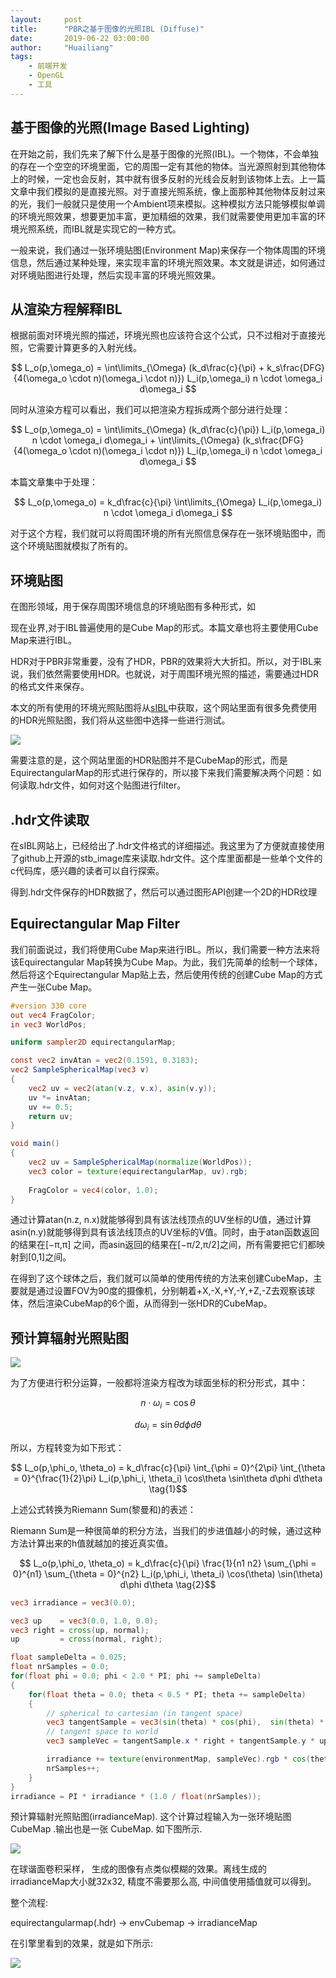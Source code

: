 ```yaml
---
layout:     post
title:      "PBR之基于图像的光照IBL (Diffuse)"
date:       2019-06-22 03:00:00
author:     "Huailiang"
tags:
    - 前端开发
    - OpenGL
    - 工具
---
```




## 基于图像的光照(Image Based Lighting)

在开始之前，我们先来了解下什么是基于图像的光照(IBL)。一个物体，不会单独的存在一个空空的环境里面，它的周围一定有其他的物体。当光源照射到其他物体上的时候，一定也会反射，其中就有很多反射的光线会反射到该物体上去。上一篇文章中我们模拟的是直接光照。对于直接光照系统，像上面那种其他物体反射过来的光，我们一般就只是使用一个Ambient项来模拟。这种模拟方法只能够模拟单调的环境光照效果，想要更加丰富，更加精细的效果，我们就需要使用更加丰富的环境光照系统，而IBL就是实现它的一种方式。 

一般来说，我们通过一张环境贴图(Environment Map)来保存一个物体周围的环境信息，然后通过某种处理，来实现丰富的环境光照效果。本文就是讲述，如何通过对环境贴图进行处理，然后实现丰富的环境光照效果。 




## 从渲染方程解释IBL

根据前面对环境光照的描述，环境光照也应该符合这个公式，只不过相对于直接光照，它需要计算更多的入射光线。 


$$ L_o(p,\omega_o) = \int\limits_{\Omega} (k_d\frac{c}{\pi} + k_s\frac{DFG}{4(\omega_o \cdot n)(\omega_i \cdot n)}) L_i(p,\omega_i) n \cdot \omega_i d\omega_i $$

同时从渲染方程可以看出，我们可以把渲染方程拆成两个部分进行处理：

$$ L_o(p,\omega_o) = \int\limits_{\Omega} (k_d\frac{c}{\pi}) L_i(p,\omega_i) n \cdot \omega_i d\omega_i + \int\limits_{\Omega} (k_s\frac{DFG}{4(\omega_o \cdot n)(\omega_i \cdot n)}) L_i(p,\omega_i) n \cdot \omega_i d\omega_i $$

本篇文章集中于处理： 

$$ L_o(p,\omega_o) = k_d\frac{c}{\pi} \int\limits_{\Omega} L_i(p,\omega_i) n \cdot \omega_i d\omega_i $$

对于这个方程，我们就可以将周围环境的所有光照信息保存在一张环境贴图中，而这个环境贴图就模拟了所有的。


## 环境贴图

在图形领域，用于保存周围环境信息的环境贴图有多种形式，如


现在业界,对于IBL普遍使用的是Cube Map的形式。本篇文章也将主要使用Cube Map来进行IBL。 

HDR对于PBR非常重要，没有了HDR，PBR的效果将大大折扣。所以，对于IBL来说，我们依然需要使用HDR。也就说，对于周围环境光照的描述，需要通过HDR的格式文件来保存。 

本文的所有使用的环境光照贴图将从[sIBL][i1]中获取，这个网站里面有很多免费使用的HDR光照贴图，我们将从这些图中选择一些进行测试。 

![](/img/in-post/post-engine/tex11.jpg)

需要注意的是，这个网站里面的HDR贴图并不是CubeMap的形式，而是EquirectangularMap的形式进行保存的，所以接下来我们需要解决两个问题：如何读取.hdr文件，如何对这个贴图进行filter。 

## .hdr文件读取

在sIBL网站上，已经给出了.hdr文件格式的详细描述。我这里为了方便就直接使用了github上开源的stb_image库来读取.hdr文件。这个库里面都是一些单个文件的c代码库，感兴趣的读者可以自行探索。 

得到.hdr文件保存的HDR数据了，然后可以通过图形API创建一个2D的HDR纹理

## Equirectangular Map Filter

我们前面说过，我们将使用Cube Map来进行IBL。所以，我们需要一种方法来将该Equirectangular Map转换为Cube Map。为此，我们先简单的绘制一个球体，然后将这个Equirectangular Map贴上去，然后使用传统的创建Cube Map的方式产生一张Cube Map。 


``` glsl
#version 330 core
out vec4 FragColor;
in vec3 WorldPos;

uniform sampler2D equirectangularMap;

const vec2 invAtan = vec2(0.1591, 0.3183);
vec2 SampleSphericalMap(vec3 v)
{
    vec2 uv = vec2(atan(v.z, v.x), asin(v.y));
    uv *= invAtan;
    uv += 0.5;
    return uv;
}

void main()
{		
    vec2 uv = SampleSphericalMap(normalize(WorldPos));
    vec3 color = texture(equirectangularMap, uv).rgb;
    
    FragColor = vec4(color, 1.0);
}
```

通过计算atan(n.z, n.x)就能够得到具有该法线顶点的UV坐标的U值，通过计算asin(n.y)就能够得到具有该法线顶点的UV坐标的V值。同时，由于atan函数返回的结果在[−π,π]
之间，而asin返回的结果在[−π/2,π/2]之间，所有需要把它们都映射到[0,1]之间。 


在得到了这个球体之后，我们就可以简单的使用传统的方法来创建CubeMap，主要就是通过设置FOV为90度的摄像机，分别朝着+X,-X,+Y,-Y,+Z,-Z去观察该球体，然后渲染CubeMap的6个面，从而得到一张HDR的CubeMap。


## 预计算辐射光照贴图


![](/img/in-post/post-engine/tex10.png)

为了方便进行积分运算，一般都将渲染方程改为球面坐标的积分形式，其中： 

$$ n⋅\omega_i=\cos\theta $$


$$ d\omega_i=\sin\theta d\phi d\theta $$  

所以，方程转变为如下形式： 

$$ L_o(p,\phi_o, \theta_o) = k_d\frac{c}{\pi} \int_{\phi = 0}^{2\pi} \int_{\theta = 0}^{\frac{1}{2}\pi} L_i(p,\phi_i, \theta_i) \cos\theta \sin\theta d\phi d\theta \tag{1}$$


上述公式转换为Riemann Sum(黎曼和)的表述：

Riemann Sum是一种很简单的积分方法，当我们的步进值越小的时候，通过这种方法计算出来的h值就越加的接近真实值。 

$$ L_o(p,\phi_o, \theta_o) = k_d\frac{c}{\pi} \frac{1}{n1 n2} \sum_{\phi = 0}^{n1} \sum_{\theta = 0}^{n2} L_i(p,\phi_i, \theta_i) \cos(\theta) \sin(\theta) d\phi d\theta \tag{2}$$



``` glsl
vec3 irradiance = vec3(0.0);  

vec3 up    = vec3(0.0, 1.0, 0.0);
vec3 right = cross(up, normal);
up         = cross(normal, right);

float sampleDelta = 0.025;
float nrSamples = 0.0; 
for(float phi = 0.0; phi < 2.0 * PI; phi += sampleDelta)
{
    for(float theta = 0.0; theta < 0.5 * PI; theta += sampleDelta)
    {
        // spherical to cartesian (in tangent space)
        vec3 tangentSample = vec3(sin(theta) * cos(phi),  sin(theta) * sin(phi), cos(theta));
        // tangent space to world
        vec3 sampleVec = tangentSample.x * right + tangentSample.y * up + tangentSample.z * N; 

        irradiance += texture(environmentMap, sampleVec).rgb * cos(theta) * sin(theta);
        nrSamples++;
    }
}
irradiance = PI * irradiance * (1.0 / float(nrSamples));
```



预计算辐射光照贴图(irradianceMap). 这个计算过程输入为一张环境贴图 CubeMap .输出也是一张 CubeMap. 如下图所示.

![](/img/in-post/post-engine/tex12.png)


在球谐面卷积采样， 生成的图像有点类似模糊的效果。离线生成的irradianceMap大小就32x32, 精度不需要那么高, 中间值使用插值就可以得到。


整个流程: 

equirectangularmap(.hdr) -> envCubemap -> irradianceMap

在引擎里看到的效果，就是如下所示:

![](/img/in-post/post-engine/tex13.jpg)


<!--

$$
    \begin{matrix}
    1 & x & x^2 \\
    1 & y & y^2 \\
    1 & z & z^2 \\
    \end{matrix}
$$

$$e^{i\theta}=cos\theta+\sin\theta i\tag{1}$$  -->


[i1]: http://www.hdrlabs.com/sibl/archive.html